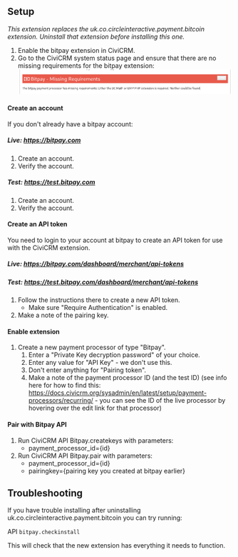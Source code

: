 ## Setup

*This extension replaces the uk.co.circleinteractive.payment.bitcoin extension. Uninstall that extension before installing this one.*

1. Enable the bitpay extension in CiviCRM.
1. Go to the CiviCRM system status page and ensure that there are no missing requirements for the bitpay extension:
![requirements](/docs/images/bitpay_missingrequirements.png)

#### Create an account
If you don't already have a bitpay account:

##### Live: https://bitpay.com  
1. Create an account.
1. Verify the account.

##### Test: https://test.bitpay.com
1. Create an account.
1. Verify the account.

#### Create an API token
You need to login to your account at bitpay to create an API token for use with the CiviCRM extension.

##### Live: https://bitpay.com/dashboard/merchant/api-tokens
##### Test: https://test.bitpay.com/dashboard/merchant/api-tokens

1. Follow the instructions there to create a new API token.
    * Make sure "Require Authentication" is enabled.
1. Make a note of the pairing key.

#### Enable extension

1. Create a new payment processor of type "Bitpay".
    1. Enter a "Private Key decryption password" of your choice.
    1. Enter any value for "API Key" - we don't use this.
    1. Don't enter anything for "Pairing token".
    1. Make a note of the payment processor ID (and the test ID) (see info here for how to find this: https://docs.civicrm.org/sysadmin/en/latest/setup/payment-processors/recurring/ - you can see the ID of the live processor by hovering over the edit link for that processor)

#### Pair with Bitpay API
1. Run CiviCRM API Bitpay.createkeys with parameters:
    * payment_processor_id={id}
2. Run CiviCRM API Bitpay.pair with parameters:
    * payment_processor_id={id}
    * pairingkey={pairing key you created at bitpay earlier}

## Troubleshooting
If you have trouble installing after uninstalling uk.co.circleinteractive.payment.bitcoin you can try running:

API `bitpay.checkinstall`

This will check that the new extension has everything it needs to function.

